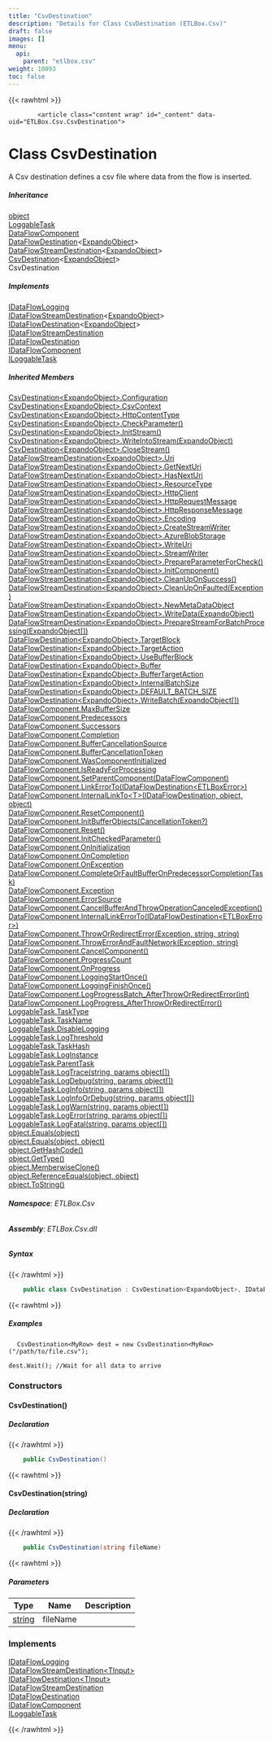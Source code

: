 ```yaml
---
title: "CsvDestination"
description: "Details for Class CsvDestination (ETLBox.Csv)"
draft: false
images: []
menu:
  api:
    parent: "etlbox.csv"
weight: 10093
toc: false
---
```


{{< rawhtml >}}

            <article class="content wrap" id="_content" data-uid="ETLBox.Csv.CsvDestination">
  <h1 id="ETLBox_Csv_CsvDestination" data-uid="ETLBox.Csv.CsvDestination" class="text-break">Class CsvDestination
</h1>
  <div class="markdown level0 summary"><p>A Csv destination defines a csv file where data from the flow is inserted.</p>
</div>
  <div class="markdown level0 conceptual"></div>
  <div class="inheritance">
    <h5>Inheritance</h5>
    <div class="level0"><a class="xref" href="https://learn.microsoft.com/dotnet/api/system.object">object</a></div>
    <div class="level1"><a class="xref" href="/api/etlbox/loggabletask">LoggableTask</a></div>
    <div class="level2"><a class="xref" href="/api/etlbox.dataflow/dataflowcomponent">DataFlowComponent</a></div>
    <div class="level3"><a class="xref" href="/api/etlbox.dataflow/dataflowdestination-1">DataFlowDestination</a>&lt;<a class="xref" href="https://learn.microsoft.com/dotnet/api/system.dynamic.expandoobject">ExpandoObject</a>&gt;</div>
    <div class="level4"><a class="xref" href="/api/etlbox.dataflow/dataflowstreamdestination-1">DataFlowStreamDestination</a>&lt;<a class="xref" href="https://learn.microsoft.com/dotnet/api/system.dynamic.expandoobject">ExpandoObject</a>&gt;</div>
    <div class="level5"><a class="xref" href="/api/etlbox.csv/csvdestination-1">CsvDestination</a>&lt;<a class="xref" href="https://learn.microsoft.com/dotnet/api/system.dynamic.expandoobject">ExpandoObject</a>&gt;</div>
    <div class="level6"><span class="xref">CsvDestination</span></div>
  </div>
  <div class="implements">
    <h5>Implements</h5>
    <div><a class="xref" href="/api/etlbox/idataflowlogging">IDataFlowLogging</a></div>
    <div><a class="xref" href="/api/etlbox/idataflowstreamdestination-1">IDataFlowStreamDestination</a>&lt;<a class="xref" href="https://learn.microsoft.com/dotnet/api/system.dynamic.expandoobject">ExpandoObject</a>&gt;</div>
    <div><a class="xref" href="/api/etlbox/idataflowdestination-1">IDataFlowDestination</a>&lt;<a class="xref" href="https://learn.microsoft.com/dotnet/api/system.dynamic.expandoobject">ExpandoObject</a>&gt;</div>
    <div><a class="xref" href="/api/etlbox/idataflowstreamdestination">IDataFlowStreamDestination</a></div>
    <div><a class="xref" href="/api/etlbox/idataflowdestination">IDataFlowDestination</a></div>
    <div><a class="xref" href="/api/etlbox/idataflowcomponent">IDataFlowComponent</a></div>
    <div><a class="xref" href="/api/etlbox/iloggabletask">ILoggableTask</a></div>
  </div>
  <div class="inheritedMembers">
    <h5>Inherited Members</h5>
    <div>
      <a class="xref" href="/api/etlbox.csv/csvdestination-1#ETLBox_Csv_CsvDestination_1_Configuration">CsvDestination&lt;ExpandoObject&gt;.Configuration</a>
    </div>
    <div>
      <a class="xref" href="/api/etlbox.csv/csvdestination-1#ETLBox_Csv_CsvDestination_1_CsvContext">CsvDestination&lt;ExpandoObject&gt;.CsvContext</a>
    </div>
    <div>
      <a class="xref" href="/api/etlbox.csv/csvdestination-1#ETLBox_Csv_CsvDestination_1_HttpContentType">CsvDestination&lt;ExpandoObject&gt;.HttpContentType</a>
    </div>
    <div>
      <a class="xref" href="/api/etlbox.csv/csvdestination-1#ETLBox_Csv_CsvDestination_1_CheckParameter">CsvDestination&lt;ExpandoObject&gt;.CheckParameter()</a>
    </div>
    <div>
      <a class="xref" href="/api/etlbox.csv/csvdestination-1#ETLBox_Csv_CsvDestination_1_InitStream">CsvDestination&lt;ExpandoObject&gt;.InitStream()</a>
    </div>
    <div>
      <a class="xref" href="/api/etlbox.csv/csvdestination-1#ETLBox_Csv_CsvDestination_1_WriteIntoStream__0_">CsvDestination&lt;ExpandoObject&gt;.WriteIntoStream(ExpandoObject)</a>
    </div>
    <div>
      <a class="xref" href="/api/etlbox.csv/csvdestination-1#ETLBox_Csv_CsvDestination_1_CloseStream">CsvDestination&lt;ExpandoObject&gt;.CloseStream()</a>
    </div>
    <div>
      <a class="xref" href="/api/etlbox.dataflow/dataflowstreamdestination-1#ETLBox_DataFlow_DataFlowStreamDestination_1_Uri">DataFlowStreamDestination&lt;ExpandoObject&gt;.Uri</a>
    </div>
    <div>
      <a class="xref" href="/api/etlbox.dataflow/dataflowstreamdestination-1#ETLBox_DataFlow_DataFlowStreamDestination_1_GetNextUri">DataFlowStreamDestination&lt;ExpandoObject&gt;.GetNextUri</a>
    </div>
    <div>
      <a class="xref" href="/api/etlbox.dataflow/dataflowstreamdestination-1#ETLBox_DataFlow_DataFlowStreamDestination_1_HasNextUri">DataFlowStreamDestination&lt;ExpandoObject&gt;.HasNextUri</a>
    </div>
    <div>
      <a class="xref" href="/api/etlbox.dataflow/dataflowstreamdestination-1#ETLBox_DataFlow_DataFlowStreamDestination_1_ResourceType">DataFlowStreamDestination&lt;ExpandoObject&gt;.ResourceType</a>
    </div>
    <div>
      <a class="xref" href="/api/etlbox.dataflow/dataflowstreamdestination-1#ETLBox_DataFlow_DataFlowStreamDestination_1_HttpClient">DataFlowStreamDestination&lt;ExpandoObject&gt;.HttpClient</a>
    </div>
    <div>
      <a class="xref" href="/api/etlbox.dataflow/dataflowstreamdestination-1#ETLBox_DataFlow_DataFlowStreamDestination_1_HttpRequestMessage">DataFlowStreamDestination&lt;ExpandoObject&gt;.HttpRequestMessage</a>
    </div>
    <div>
      <a class="xref" href="/api/etlbox.dataflow/dataflowstreamdestination-1#ETLBox_DataFlow_DataFlowStreamDestination_1_HttpResponseMessage">DataFlowStreamDestination&lt;ExpandoObject&gt;.HttpResponseMessage</a>
    </div>
    <div>
      <a class="xref" href="/api/etlbox.dataflow/dataflowstreamdestination-1#ETLBox_DataFlow_DataFlowStreamDestination_1_Encoding">DataFlowStreamDestination&lt;ExpandoObject&gt;.Encoding</a>
    </div>
    <div>
      <a class="xref" href="/api/etlbox.dataflow/dataflowstreamdestination-1#ETLBox_DataFlow_DataFlowStreamDestination_1_CreateStreamWriter">DataFlowStreamDestination&lt;ExpandoObject&gt;.CreateStreamWriter</a>
    </div>
    <div>
      <a class="xref" href="/api/etlbox.dataflow/dataflowstreamdestination-1#ETLBox_DataFlow_DataFlowStreamDestination_1_AzureBlobStorage">DataFlowStreamDestination&lt;ExpandoObject&gt;.AzureBlobStorage</a>
    </div>
    <div>
      <a class="xref" href="/api/etlbox.dataflow/dataflowstreamdestination-1#ETLBox_DataFlow_DataFlowStreamDestination_1_WriteUri">DataFlowStreamDestination&lt;ExpandoObject&gt;.WriteUri</a>
    </div>
    <div>
      <a class="xref" href="/api/etlbox.dataflow/dataflowstreamdestination-1#ETLBox_DataFlow_DataFlowStreamDestination_1_StreamWriter">DataFlowStreamDestination&lt;ExpandoObject&gt;.StreamWriter</a>
    </div>
    <div>
      <a class="xref" href="/api/etlbox.dataflow/dataflowstreamdestination-1#ETLBox_DataFlow_DataFlowStreamDestination_1_PrepareParameterForCheck">DataFlowStreamDestination&lt;ExpandoObject&gt;.PrepareParameterForCheck()</a>
    </div>
    <div>
      <a class="xref" href="/api/etlbox.dataflow/dataflowstreamdestination-1#ETLBox_DataFlow_DataFlowStreamDestination_1_InitComponent">DataFlowStreamDestination&lt;ExpandoObject&gt;.InitComponent()</a>
    </div>
    <div>
      <a class="xref" href="/api/etlbox.dataflow/dataflowstreamdestination-1#ETLBox_DataFlow_DataFlowStreamDestination_1_CleanUpOnSuccess">DataFlowStreamDestination&lt;ExpandoObject&gt;.CleanUpOnSuccess()</a>
    </div>
    <div>
      <a class="xref" href="/api/etlbox.dataflow/dataflowstreamdestination-1#ETLBox_DataFlow_DataFlowStreamDestination_1_CleanUpOnFaulted_System_Exception_">DataFlowStreamDestination&lt;ExpandoObject&gt;.CleanUpOnFaulted(Exception)</a>
    </div>
    <div>
      <a class="xref" href="/api/etlbox.dataflow/dataflowstreamdestination-1#ETLBox_DataFlow_DataFlowStreamDestination_1_NewMetaDataObject">DataFlowStreamDestination&lt;ExpandoObject&gt;.NewMetaDataObject</a>
    </div>
    <div>
      <a class="xref" href="/api/etlbox.dataflow/dataflowstreamdestination-1#ETLBox_DataFlow_DataFlowStreamDestination_1_WriteData__0_">DataFlowStreamDestination&lt;ExpandoObject&gt;.WriteData(ExpandoObject)</a>
    </div>
    <div>
      <a class="xref" href="/api/etlbox.dataflow/dataflowstreamdestination-1#ETLBox_DataFlow_DataFlowStreamDestination_1_PrepareStreamForBatchProcessing__0___">DataFlowStreamDestination&lt;ExpandoObject&gt;.PrepareStreamForBatchProcessing(ExpandoObject[])</a>
    </div>
    <div>
      <a class="xref" href="/api/etlbox.dataflow/dataflowdestination-1#ETLBox_DataFlow_DataFlowDestination_1_TargetBlock">DataFlowDestination&lt;ExpandoObject&gt;.TargetBlock</a>
    </div>
    <div>
      <a class="xref" href="/api/etlbox.dataflow/dataflowdestination-1#ETLBox_DataFlow_DataFlowDestination_1_TargetAction">DataFlowDestination&lt;ExpandoObject&gt;.TargetAction</a>
    </div>
    <div>
      <a class="xref" href="/api/etlbox.dataflow/dataflowdestination-1#ETLBox_DataFlow_DataFlowDestination_1_UseBufferBlock">DataFlowDestination&lt;ExpandoObject&gt;.UseBufferBlock</a>
    </div>
    <div>
      <a class="xref" href="/api/etlbox.dataflow/dataflowdestination-1#ETLBox_DataFlow_DataFlowDestination_1_Buffer">DataFlowDestination&lt;ExpandoObject&gt;.Buffer</a>
    </div>
    <div>
      <a class="xref" href="/api/etlbox.dataflow/dataflowdestination-1#ETLBox_DataFlow_DataFlowDestination_1_BufferTargetAction">DataFlowDestination&lt;ExpandoObject&gt;.BufferTargetAction</a>
    </div>
    <div>
      <a class="xref" href="/api/etlbox.dataflow/dataflowdestination-1#ETLBox_DataFlow_DataFlowDestination_1_InternalBatchSize">DataFlowDestination&lt;ExpandoObject&gt;.InternalBatchSize</a>
    </div>
    <div>
      <a class="xref" href="/api/etlbox.dataflow/dataflowdestination-1#ETLBox_DataFlow_DataFlowDestination_1_DEFAULT_BATCH_SIZE">DataFlowDestination&lt;ExpandoObject&gt;.DEFAULT_BATCH_SIZE</a>
    </div>
    <div>
      <a class="xref" href="/api/etlbox.dataflow/dataflowdestination-1#ETLBox_DataFlow_DataFlowDestination_1_WriteBatch__0___">DataFlowDestination&lt;ExpandoObject&gt;.WriteBatch(ExpandoObject[])</a>
    </div>
    <div>
      <a class="xref" href="/api/etlbox.dataflow/dataflowcomponent#ETLBox_DataFlow_DataFlowComponent_MaxBufferSize">DataFlowComponent.MaxBufferSize</a>
    </div>
    <div>
      <a class="xref" href="/api/etlbox.dataflow/dataflowcomponent#ETLBox_DataFlow_DataFlowComponent_Predecessors">DataFlowComponent.Predecessors</a>
    </div>
    <div>
      <a class="xref" href="/api/etlbox.dataflow/dataflowcomponent#ETLBox_DataFlow_DataFlowComponent_Successors">DataFlowComponent.Successors</a>
    </div>
    <div>
      <a class="xref" href="/api/etlbox.dataflow/dataflowcomponent#ETLBox_DataFlow_DataFlowComponent_Completion">DataFlowComponent.Completion</a>
    </div>
    <div>
      <a class="xref" href="/api/etlbox.dataflow/dataflowcomponent#ETLBox_DataFlow_DataFlowComponent_BufferCancellationSource">DataFlowComponent.BufferCancellationSource</a>
    </div>
    <div>
      <a class="xref" href="/api/etlbox.dataflow/dataflowcomponent#ETLBox_DataFlow_DataFlowComponent_BufferCancellationToken">DataFlowComponent.BufferCancellationToken</a>
    </div>
    <div>
      <a class="xref" href="/api/etlbox.dataflow/dataflowcomponent#ETLBox_DataFlow_DataFlowComponent_WasComponentInitialized">DataFlowComponent.WasComponentInitialized</a>
    </div>
    <div>
      <a class="xref" href="/api/etlbox.dataflow/dataflowcomponent#ETLBox_DataFlow_DataFlowComponent_IsReadyForProcessing">DataFlowComponent.IsReadyForProcessing</a>
    </div>
    <div>
      <a class="xref" href="/api/etlbox.dataflow/dataflowcomponent#ETLBox_DataFlow_DataFlowComponent_SetParentComponent_ETLBox_DataFlow_DataFlowComponent_">DataFlowComponent.SetParentComponent(DataFlowComponent)</a>
    </div>
    <div>
      <a class="xref" href="/api/etlbox.dataflow/dataflowcomponent#ETLBox_DataFlow_DataFlowComponent_LinkErrorTo_ETLBox_IDataFlowDestination_ETLBox_ETLBoxError__">DataFlowComponent.LinkErrorTo(IDataFlowDestination&lt;ETLBoxError&gt;)</a>
    </div>
    <div>
      <a class="xref" href="/api/etlbox.dataflow/dataflowcomponent#ETLBox_DataFlow_DataFlowComponent_InternalLinkTo__1_ETLBox_IDataFlowDestination_System_Object_System_Object_">DataFlowComponent.InternalLinkTo&lt;T&gt;(IDataFlowDestination, object, object)</a>
    </div>
    <div>
      <a class="xref" href="/api/etlbox.dataflow/dataflowcomponent#ETLBox_DataFlow_DataFlowComponent_ResetComponent">DataFlowComponent.ResetComponent()</a>
    </div>
    <div>
      <a class="xref" href="/api/etlbox.dataflow/dataflowcomponent#ETLBox_DataFlow_DataFlowComponent_InitBufferObjects_System_Nullable_System_Threading_CancellationToken__">DataFlowComponent.InitBufferObjects(CancellationToken?)</a>
    </div>
    <div>
      <a class="xref" href="/api/etlbox.dataflow/dataflowcomponent#ETLBox_DataFlow_DataFlowComponent_Reset">DataFlowComponent.Reset()</a>
    </div>
    <div>
      <a class="xref" href="/api/etlbox.dataflow/dataflowcomponent#ETLBox_DataFlow_DataFlowComponent_InitCheckedParameter">DataFlowComponent.InitCheckedParameter()</a>
    </div>
    <div>
      <a class="xref" href="/api/etlbox.dataflow/dataflowcomponent#ETLBox_DataFlow_DataFlowComponent_OnInitialization">DataFlowComponent.OnInitialization</a>
    </div>
    <div>
      <a class="xref" href="/api/etlbox.dataflow/dataflowcomponent#ETLBox_DataFlow_DataFlowComponent_OnCompletion">DataFlowComponent.OnCompletion</a>
    </div>
    <div>
      <a class="xref" href="/api/etlbox.dataflow/dataflowcomponent#ETLBox_DataFlow_DataFlowComponent_OnException">DataFlowComponent.OnException</a>
    </div>
    <div>
      <a class="xref" href="/api/etlbox.dataflow/dataflowcomponent#ETLBox_DataFlow_DataFlowComponent_CompleteOrFaultBufferOnPredecessorCompletion_System_Threading_Tasks_Task_">DataFlowComponent.CompleteOrFaultBufferOnPredecessorCompletion(Task)</a>
    </div>
    <div>
      <a class="xref" href="/api/etlbox.dataflow/dataflowcomponent#ETLBox_DataFlow_DataFlowComponent_Exception">DataFlowComponent.Exception</a>
    </div>
    <div>
      <a class="xref" href="/api/etlbox.dataflow/dataflowcomponent#ETLBox_DataFlow_DataFlowComponent_ErrorSource">DataFlowComponent.ErrorSource</a>
    </div>
    <div>
      <a class="xref" href="/api/etlbox.dataflow/dataflowcomponent#ETLBox_DataFlow_DataFlowComponent_CancelBufferAndThrowOperationCanceledException">DataFlowComponent.CancelBufferAndThrowOperationCanceledException()</a>
    </div>
    <div>
      <a class="xref" href="/api/etlbox.dataflow/dataflowcomponent#ETLBox_DataFlow_DataFlowComponent_InternalLinkErrorTo_ETLBox_IDataFlowDestination_ETLBox_ETLBoxError__">DataFlowComponent.InternalLinkErrorTo(IDataFlowDestination&lt;ETLBoxError&gt;)</a>
    </div>
    <div>
      <a class="xref" href="/api/etlbox.dataflow/dataflowcomponent#ETLBox_DataFlow_DataFlowComponent_ThrowOrRedirectError_System_Exception_System_String_System_String_">DataFlowComponent.ThrowOrRedirectError(Exception, string, string)</a>
    </div>
    <div>
      <a class="xref" href="/api/etlbox.dataflow/dataflowcomponent#ETLBox_DataFlow_DataFlowComponent_ThrowErrorAndFaultNetwork_System_Exception_System_String_">DataFlowComponent.ThrowErrorAndFaultNetwork(Exception, string)</a>
    </div>
    <div>
      <a class="xref" href="/api/etlbox.dataflow/dataflowcomponent#ETLBox_DataFlow_DataFlowComponent_CancelComponent">DataFlowComponent.CancelComponent()</a>
    </div>
    <div>
      <a class="xref" href="/api/etlbox.dataflow/dataflowcomponent#ETLBox_DataFlow_DataFlowComponent_ProgressCount">DataFlowComponent.ProgressCount</a>
    </div>
    <div>
      <a class="xref" href="/api/etlbox.dataflow/dataflowcomponent#ETLBox_DataFlow_DataFlowComponent_OnProgress">DataFlowComponent.OnProgress</a>
    </div>
    <div>
      <a class="xref" href="/api/etlbox.dataflow/dataflowcomponent#ETLBox_DataFlow_DataFlowComponent_LoggingStartOnce">DataFlowComponent.LoggingStartOnce()</a>
    </div>
    <div>
      <a class="xref" href="/api/etlbox.dataflow/dataflowcomponent#ETLBox_DataFlow_DataFlowComponent_LoggingFinishOnce">DataFlowComponent.LoggingFinishOnce()</a>
    </div>
    <div>
      <a class="xref" href="/api/etlbox.dataflow/dataflowcomponent#ETLBox_DataFlow_DataFlowComponent_LogProgressBatch_AfterThrowOrRedirectError_System_Int32_">DataFlowComponent.LogProgressBatch_AfterThrowOrRedirectError(int)</a>
    </div>
    <div>
      <a class="xref" href="/api/etlbox.dataflow/dataflowcomponent#ETLBox_DataFlow_DataFlowComponent_LogProgress_AfterThrowOrRedirectError">DataFlowComponent.LogProgress_AfterThrowOrRedirectError()</a>
    </div>
    <div>
      <a class="xref" href="/api/etlbox/loggabletask#ETLBox_LoggableTask_TaskType">LoggableTask.TaskType</a>
    </div>
    <div>
      <a class="xref" href="/api/etlbox/loggabletask#ETLBox_LoggableTask_TaskName">LoggableTask.TaskName</a>
    </div>
    <div>
      <a class="xref" href="/api/etlbox/loggabletask#ETLBox_LoggableTask_DisableLogging">LoggableTask.DisableLogging</a>
    </div>
    <div>
      <a class="xref" href="/api/etlbox/loggabletask#ETLBox_LoggableTask_LogThreshold">LoggableTask.LogThreshold</a>
    </div>
    <div>
      <a class="xref" href="/api/etlbox/loggabletask#ETLBox_LoggableTask_TaskHash">LoggableTask.TaskHash</a>
    </div>
    <div>
      <a class="xref" href="/api/etlbox/loggabletask#ETLBox_LoggableTask_LogInstance">LoggableTask.LogInstance</a>
    </div>
    <div>
      <a class="xref" href="/api/etlbox/loggabletask#ETLBox_LoggableTask_ParentTask">LoggableTask.ParentTask</a>
    </div>
    <div>
      <a class="xref" href="/api/etlbox/loggabletask#ETLBox_LoggableTask_LogTrace_System_String_System_Object___">LoggableTask.LogTrace(string, params object[])</a>
    </div>
    <div>
      <a class="xref" href="/api/etlbox/loggabletask#ETLBox_LoggableTask_LogDebug_System_String_System_Object___">LoggableTask.LogDebug(string, params object[])</a>
    </div>
    <div>
      <a class="xref" href="/api/etlbox/loggabletask#ETLBox_LoggableTask_LogInfo_System_String_System_Object___">LoggableTask.LogInfo(string, params object[])</a>
    </div>
    <div>
      <a class="xref" href="/api/etlbox/loggabletask#ETLBox_LoggableTask_LogInfoOrDebug_System_String_System_Object___">LoggableTask.LogInfoOrDebug(string, params object[])</a>
    </div>
    <div>
      <a class="xref" href="/api/etlbox/loggabletask#ETLBox_LoggableTask_LogWarn_System_String_System_Object___">LoggableTask.LogWarn(string, params object[])</a>
    </div>
    <div>
      <a class="xref" href="/api/etlbox/loggabletask#ETLBox_LoggableTask_LogError_System_String_System_Object___">LoggableTask.LogError(string, params object[])</a>
    </div>
    <div>
      <a class="xref" href="/api/etlbox/loggabletask#ETLBox_LoggableTask_LogFatal_System_String_System_Object___">LoggableTask.LogFatal(string, params object[])</a>
    </div>
    <div>
      <a class="xref" href="https://learn.microsoft.com/dotnet/api/system.object.equals#system-object-equals(system-object)">object.Equals(object)</a>
    </div>
    <div>
      <a class="xref" href="https://learn.microsoft.com/dotnet/api/system.object.equals#system-object-equals(system-object-system-object)">object.Equals(object, object)</a>
    </div>
    <div>
      <a class="xref" href="https://learn.microsoft.com/dotnet/api/system.object.gethashcode">object.GetHashCode()</a>
    </div>
    <div>
      <a class="xref" href="https://learn.microsoft.com/dotnet/api/system.object.gettype">object.GetType()</a>
    </div>
    <div>
      <a class="xref" href="https://learn.microsoft.com/dotnet/api/system.object.memberwiseclone">object.MemberwiseClone()</a>
    </div>
    <div>
      <a class="xref" href="https://learn.microsoft.com/dotnet/api/system.object.referenceequals">object.ReferenceEquals(object, object)</a>
    </div>
    <div>
      <a class="xref" href="https://learn.microsoft.com/dotnet/api/system.object.tostring">object.ToString()</a>
    </div>
  </div>
<h6><strong>Namespace</strong>: ETLBox.Csv</h6>
  <h6><strong>Assembly</strong>: ETLBox.Csv.dll</h6>
  <h5 id="ETLBox_Csv_CsvDestination_syntax">Syntax</h5>
{{< /rawhtml >}}

```C#
    public class CsvDestination : CsvDestination<ExpandoObject>, IDataFlowLogging, IDataFlowStreamDestination<ExpandoObject>, IDataFlowDestination<ExpandoObject>, IDataFlowStreamDestination, IDataFlowDestination, IDataFlowComponent, ILoggableTask
```

{{< rawhtml >}}
  <h5 id="ETLBox_Csv_CsvDestination_examples"><strong>Examples</strong></h5>
  <pre>
  <code class="lang-csharp">CsvDestination&lt;MyRow&gt; dest = new CsvDestination&lt;MyRow&gt;("/path/to/file.csv");
                                                                                                                                  dest.Wait(); //Wait for all data to arrive</code>
</pre>
  <h3 id="constructors">Constructors
</h3>
  <a id="ETLBox_Csv_CsvDestination__ctor_" data-uid="ETLBox.Csv.CsvDestination.#ctor*"></a>
  <h4 id="ETLBox_Csv_CsvDestination__ctor" data-uid="ETLBox.Csv.CsvDestination.#ctor">CsvDestination()</h4>
  <div class="markdown level1 summary"></div>
  <div class="markdown level1 conceptual"></div>
  <h5 class="declaration">Declaration</h5>
{{< /rawhtml >}}

```C#
    public CsvDestination()
```

{{< rawhtml >}}
  <a id="ETLBox_Csv_CsvDestination__ctor_" data-uid="ETLBox.Csv.CsvDestination.#ctor*"></a>
  <h4 id="ETLBox_Csv_CsvDestination__ctor_System_String_" data-uid="ETLBox.Csv.CsvDestination.#ctor(System.String)">CsvDestination(string)</h4>
  <div class="markdown level1 summary"></div>
  <div class="markdown level1 conceptual"></div>
  <h5 class="declaration">Declaration</h5>
{{< /rawhtml >}}

```C#
    public CsvDestination(string fileName)
```

{{< rawhtml >}}
  <h5 class="parameters">Parameters</h5>
  <table class="table table-bordered table-condensed">
    <thead>
      <tr>
        <th>Type</th>
        <th>Name</th>
        <th>Description</th>
      </tr>
    </thead>
    <tbody>
      <tr>
        <td><a class="xref" href="https://learn.microsoft.com/dotnet/api/system.string">string</a></td>
        <td><span class="parametername">fileName</span></td>
        <td></td>
      </tr>
    </tbody>
  </table>
  <h3 id="implements">Implements</h3>
  <div>
      <a class="xref" href="/api/etlbox/idataflowlogging">IDataFlowLogging</a>
  </div>
  <div>
      <a class="xref" href="/api/etlbox/idataflowstreamdestination-1">IDataFlowStreamDestination&lt;TInput&gt;</a>
  </div>
  <div>
      <a class="xref" href="/api/etlbox/idataflowdestination-1">IDataFlowDestination&lt;TInput&gt;</a>
  </div>
  <div>
      <a class="xref" href="/api/etlbox/idataflowstreamdestination">IDataFlowStreamDestination</a>
  </div>
  <div>
      <a class="xref" href="/api/etlbox/idataflowdestination">IDataFlowDestination</a>
  </div>
  <div>
      <a class="xref" href="/api/etlbox/idataflowcomponent">IDataFlowComponent</a>
  </div>
  <div>
      <a class="xref" href="/api/etlbox/iloggabletask">ILoggableTask</a>
  </div>

{{< /rawhtml >}}

